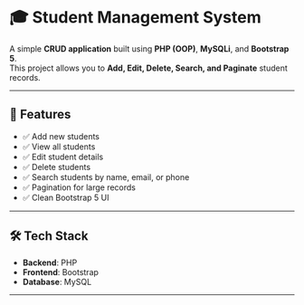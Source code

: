 # 🎓 Student Management System

A simple **CRUD application** built using **PHP (OOP)**, **MySQLi**, and **Bootstrap 5**.  
This project allows you to **Add, Edit, Delete, Search, and Paginate** student records.

---

## 🚀 Features
- ✅ Add new students
- ✅ View all students
- ✅ Edit student details
- ✅ Delete students
- ✅ Search students by name, email, or phone
- ✅ Pagination for large records
- ✅ Clean Bootstrap 5 UI

---
## 🛠 Tech Stack

- **Backend**: PHP
- **Frontend**: Bootstrap
- **Database**: MySQL

---